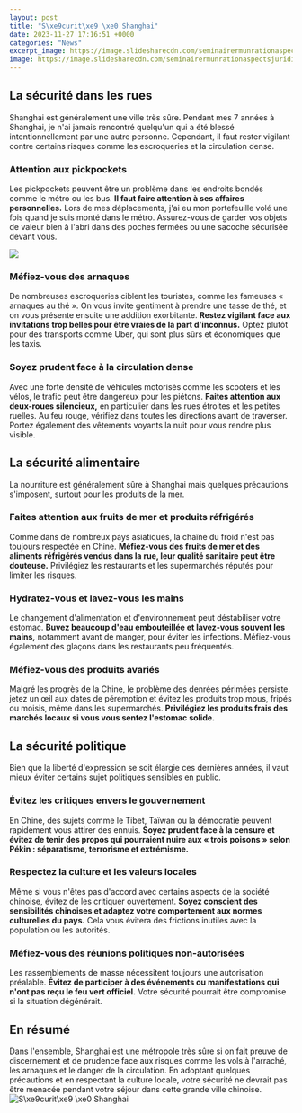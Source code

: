 ```yaml
---
layout: post
title: "S\xe9curit\xe9 \xe0 Shanghai"
date: 2023-11-27 17:16:51 +0000
categories: "News"
excerpt_image: https://image.slidesharecdn.com/seminairermunrationaspectsjuridiquesetpratiques-151010215535-lva1-app6892/95/seminaire-rmunration-aspects-juridiques-et-pratiques-33-638.jpg?cb=1444514304
image: https://image.slidesharecdn.com/seminairermunrationaspectsjuridiquesetpratiques-151010215535-lva1-app6892/95/seminaire-rmunration-aspects-juridiques-et-pratiques-33-638.jpg?cb=1444514304
---
```


## La sécurité dans les rues 
Shanghai est généralement une ville très sûre. Pendant mes 7 années à Shanghai, je n'ai jamais rencontré quelqu'un qui a été blessé intentionnellement par une autre personne. Cependant, il faut rester vigilant contre certains risques comme les escroqueries et la circulation dense. 
### Attention aux pickpockets 
Les pickpockets peuvent être un problème dans les endroits bondés comme le métro ou les bus. **Il faut faire attention à ses affaires personnelles.** Lors de mes déplacements, j'ai eu mon portefeuille volé une fois quand je suis monté dans le métro. Assurez-vous de garder vos objets de valeur bien à l'abri dans des poches fermées ou une sacoche sécurisée devant vous. 

![](https://www.numerama.com/wp-content/uploads/2022/03/tesla-giga-berlin2.jpg)
### Méfiez-vous des arnaques 
De nombreuses escroqueries ciblent les touristes, comme les fameuses « arnaques au thé ». On vous invite gentiment à prendre une tasse de thé, et on vous présente ensuite une addition exorbitante. **Restez vigilant face aux invitations trop belles pour être vraies de la part d'inconnus.** Optez plutôt pour des transports comme Uber, qui sont plus sûrs et économiques que les taxis. 
### Soyez prudent face à la circulation dense
Avec une forte densité de véhicules motorisés comme les scooters et les vélos, le trafic peut être dangereux pour les piétons. **Faites attention aux deux-roues silencieux,** en particulier dans les rues étroites et les petites ruelles. Au feu rouge, vérifiez dans toutes les directions avant de traverser. Portez également des vêtements voyants la nuit pour vous rendre plus visible.
## La sécurité alimentaire
La nourriture est généralement sûre à Shanghai mais quelques précautions s'imposent, surtout pour les produits de la mer. 
### Faites attention aux fruits de mer et produits réfrigérés
Comme dans de nombreux pays asiatiques, la chaîne du froid n'est pas toujours respectée en Chine. **Méfiez-vous des fruits de mer et des aliments réfrigérés vendus dans la rue, leur qualité sanitaire peut être douteuse.** Privilégiez les restaurants et les supermarchés réputés pour limiter les risques. 
### Hydratez-vous et lavez-vous les mains
Le changement d'alimentation et d'environnement peut déstabiliser votre estomac. **Buvez beaucoup d'eau embouteillée et lavez-vous souvent les mains,** notamment avant de manger, pour éviter les infections. Méfiez-vous également des glaçons dans les restaurants peu fréquentés. 
### Méfiez-vous des produits avariés  
Malgré les progrès de la Chine, le problème des denrées périmées persiste. jetez un œil aux dates de péremption et évitez les produits trop mous, fripés ou moisis, même dans les supermarchés. **Privilégiez les produits frais des marchés locaux si vous vous sentez l'estomac solide.**
## La sécurité politique 
Bien que la liberté d'expression se soit élargie ces dernières années, il vaut mieux éviter certains sujet politiques sensibles en public.
### Évitez les critiques envers le gouvernement 
En Chine, des sujets comme le Tibet, Taïwan ou la démocratie peuvent rapidement vous attirer des ennuis. **Soyez prudent face à la censure et évitez de tenir des propos qui pourraient nuire aux « trois poisons » selon Pékin : séparatisme, terrorisme et extrémisme.** 
### Respectez la culture et les valeurs locales
Même si vous n'êtes pas d'accord avec certains aspects de la société chinoise, évitez de les critiquer ouvertement. **Soyez conscient des sensibilités chinoises et adaptez votre comportement aux normes culturelles du pays.** Cela vous évitera des frictions inutiles avec la population ou les autorités.
### Méfiez-vous des réunions politiques non-autorisées 
Les rassemblements de masse nécessitent toujours une autorisation préalable. **Évitez de participer à des événements ou manifestations qui n'ont pas reçu le feu vert officiel.** Votre sécurité pourrait être compromise si la situation dégénérait. 
## En résumé
Dans l'ensemble, Shanghai est une métropole très sûre si on fait preuve de discernement et de prudence face aux risques comme les vols à l'arraché, les arnaques et le danger de la circulation. En adoptant quelques précautions et en respectant la culture locale, votre sécurité ne devrait pas être menacée pendant votre séjour dans cette grande ville chinoise.
![S\xe9curit\xe9 \xe0 Shanghai](https://image.slidesharecdn.com/seminairermunrationaspectsjuridiquesetpratiques-151010215535-lva1-app6892/95/seminaire-rmunration-aspects-juridiques-et-pratiques-33-638.jpg?cb=1444514304)